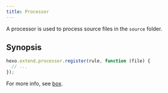 ```yaml
---
title: Processor
---
```


A processor is used to process source files in the `source` folder.

## Synopsis

```js
hexo.extend.processor.register(rule, function (file) {
  // ...
});
```

For more info, see [box](box.html).
